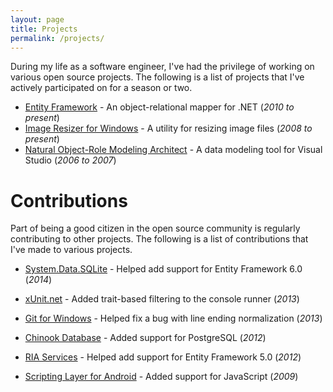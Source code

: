 ```yaml
---
layout: page
title: Projects
permalink: /projects/
---
```


During my life as a software engineer, I've had the privilege of working on various open source projects. The following
is a list of projects that I've actively participated on for a season or two.

* [Entity Framework][1] - An object-relational mapper for .NET (*2010 to present*)
* [Image Resizer for Windows][2] - A utility for resizing image files (*2008 to present*)
* [Natural Object-Role Modeling Architect][3] - A data modeling tool for Visual Studio (*2006 to 2007*)

Contributions
=============
Part of being a good citizen in the open source community is regularly contributing to other projects. The following is
a list of contributions that I've made to various projects.

* [System.Data.SQLite][4] - Helped add support for Entity Framework 6.0 (*2014*)
* [xUnit.net][5] - Added trait-based filtering to the console runner (*2013*)
* [Git for Windows][6] - Helped fix a bug with line ending normalization (*2013*)
* [Chinook Database][7] - Added support for PostgreSQL (*2012*)
* [RIA Services][8] - Helped add support for Entity Framework 5.0 (*2012*)
* [Scripting Layer for Android][9] - Added support for JavaScript (*2009*)


  [1]: http://entityframework.codeplex.com
  [2]: http://imageresizer.codeplex.com
  [3]: http://sourceforge.net/projects/orm
  [4]: http://system.data.sqlite.org
  [5]: https://xunit.codeplex.com
  [6]: https://github.com/msysgit/git
  [7]: https://chinookdatabase.codeplex.com
  [8]: https://openriaservices.codeplex.com
  [9]: https://github.com/damonkohler/sl4a
